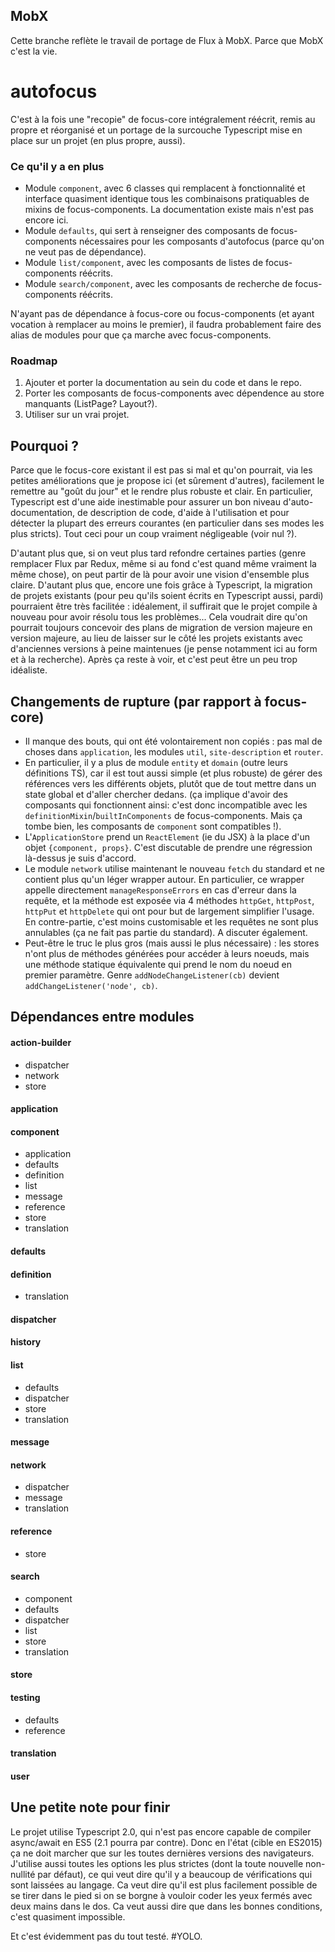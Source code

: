## MobX
Cette branche reflète le travail de portage de Flux à MobX. Parce que MobX c'est la vie.

# autofocus
C'est à la fois une "recopie" de focus-core intégralement réécrit, remis au propre et réorganisé et un portage de la surcouche Typescript mise en place sur un projet (en plus propre, aussi).

### Ce qu'il y a en plus

* Module `component`, avec 6 classes qui remplacent à fonctionnalité et interface quasiment identique tous les combinaisons pratiquables de mixins de focus-components. La documentation existe mais n'est pas encore ici.
* Module `defaults`, qui sert à renseigner des composants de focus-components nécessaires pour les composants d'autofocus (parce qu'on ne veut pas de dépendance).
* Module `list/component`, avec les composants de listes de focus-components réécrits.
* Module `search/component`, avec les composants de recherche de focus-components réécrits.

N'ayant pas de dépendance à focus-core ou focus-components (et ayant vocation à remplacer au moins le premier), il faudra probablement faire des alias de modules pour que ça marche avec focus-components.

### Roadmap
1. Ajouter et porter la documentation au sein du code et dans le repo.
2. Porter les composants de focus-components avec dépendence au store manquants (ListPage? Layout?).
3. Utiliser sur un vrai projet.

## Pourquoi ?
Parce que le focus-core existant il est pas si mal et qu'on pourrait, via les petites améliorations que je propose ici (et sûrement d'autres), facilement le remettre au "goût du jour" et le rendre plus robuste et clair. En particulier, Typescript est d'une aide inestimable pour assurer un bon niveau d'auto-documentation, de description de code, d'aide à l'utilisation et pour détecter la plupart des erreurs courantes (en particulier dans ses modes les plus stricts). Tout ceci pour un coup vraiment négligeable (voir nul ?).

D'autant plus que, si on veut plus tard refondre certaines parties (genre remplacer Flux par Redux, même si au fond c'est quand même vraiment la même chose), on peut partir de là pour avoir une vision d'ensemble plus claire. D'autant plus que, encore une fois grâce à Typescript, la migration de projets existants (pour peu qu'ils soient écrits en Typescript aussi, pardi) pourraient être très facilitée : idéalement, il suffirait que le projet compile à nouveau pour avoir résolu tous les problèmes... Cela voudrait dire qu'on pourrait toujours concevoir des plans de migration de version majeure en version majeure, au lieu de laisser sur le côté les projets existants avec d'anciennes versions à peine maintenues (je pense notamment ici au form et à la recherche). Après ça reste à voir, et c'est peut être un peu trop idéaliste.

## Changements de rupture (par rapport à focus-core)
* Il manque des bouts, qui ont été volontairement non copiés : pas mal de choses dans `application`, les modules `util`, `site-description` et `router`.
* En particulier, il y a plus de module `entity` et `domain` (outre leurs définitions TS), car il est tout aussi simple (et plus robuste) de gérer des références vers les différents objets, plutôt que de tout mettre dans un state global et d'aller chercher dedans. (ça implique d'avoir des composants qui fonctionnent ainsi: c'est donc incompatible avec les `definitionMixin`/`builtInComponents` de focus-components. Mais ça tombe bien, les composants de `component` sont compatibles !).
* L'`ApplicationStore` prend un `ReactElement` (ie du JSX) à la place d'un objet `{component, props}`. C'est discutable de prendre une régression là-dessus je suis d'accord.
* Le module `network` utilise maintenant le nouveau `fetch` du standard et ne contient plus qu'un léger wrapper autour. En particulier, ce wrapper appelle directement `manageResponseErrors` en cas d'erreur dans la requête, et la méthode est exposée via 4 méthodes `httpGet`, `httpPost`, `httpPut` et `httpDelete` qui ont pour but de largement simplifier l'usage. En contre-partie, c'est moins customisable et les requêtes ne sont plus annulables (ça ne fait pas partie du standard). A discuter également.
* Peut-être le truc le plus gros (mais aussi le plus nécessaire) : les stores n'ont plus de méthodes générées pour accéder à leurs noeuds, mais une méthode statique équivalente qui prend le nom du noeud en premier paramètre. Genre `addNodeChangeListener(cb)` devient `addChangeListener('node', cb)`.

## Dépendances entre modules

#### action-builder
* dispatcher
* network
* store

#### application

#### component
* application
* defaults
* definition
* list
* message
* reference
* store
* translation

#### defaults

#### definition
* translation

#### dispatcher

#### history

#### list
* defaults
* dispatcher
* store
* translation

#### message

#### network
* dispatcher
* message
* translation

#### reference
* store

#### search
* component
* defaults
* dispatcher
* list
* store
* translation

#### store

#### testing
* defaults
* reference

#### translation

#### user

## Une petite note pour finir
Le projet utilise Typescript 2.0, qui n'est pas encore capable de compiler async/await en ES5 (2.1 pourra par contre). Donc en l'état (cible en ES2015) ça ne doit marcher que sur les toutes dernières versions des navigateurs. J'utilise aussi toutes les options les plus strictes (dont la toute nouvelle non-nullité par défaut), ce qui veut dire qu'il y a beaucoup de vérifications qui sont laissées au langage. Ca veut dire qu'il est plus facilement possible de se tirer dans le pied si on se borgne à vouloir coder les yeux fermés avec deux mains dans le dos. Ca veut aussi dire que dans les bonnes conditions, c'est quasiment impossible.

Et c'est évidemment pas du tout testé. #YOLO.
